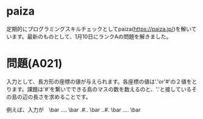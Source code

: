 # paiza
定期的にプログラミングスキルチェックとしてpaiza(https://paiza.jp/)を解いています。最新のものとして、1月10日にランクAの問題を解きました。

# 問題(A021)
入力として、長方形の座標の値が与えられます。各座標の値は'.'or'#'の２値をとります。課題は'#'を繋いでできる島のマスの数を数えるのと、'.'と接しているその島の辺の長さを求めることです。

例えば、入力が　\bar
.... \bar
.#.. \bar
..#. \bar
.... \bar
